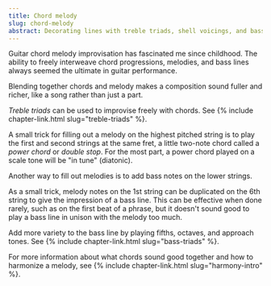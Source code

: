 ```yaml
---
title: Chord melody
slug: chord-melody
abstract: Decorating lines with treble triads, shell voicings, and bass notes.
---
```


Guitar chord melody improvisation has fascinated me since childhood.
The ability to freely interweave chord progressions,
melodies, and bass lines
always seemed the ultimate in guitar performance.

Blending together chords and melody makes a composition sound fuller and richer, 
like a song rather than just a part.

*Treble triads* can be used to improvise freely with chords. 
See {% include chapter-link.html slug="treble-triads" %}.

A small trick for filling out a melody on the highest pitched string
is to play the first and second strings at the same fret,
a little two-note chord called a *power chord* or *double stop*.
For the most part,
a power chord played on a scale tone
will be "in tune" (diatonic).

Another way to fill out melodies 
is to add bass notes on the lower strings.

As a small trick,
melody notes on the 1st string can be duplicated on the 6th string
to give the impression of a bass line. 
This can be effective when done rarely,
such as on the first beat of a phrase,
but it doesn't sound good to play a bass line in unison with the melody too much.

Add more variety to the bass line by playing fifths, octaves, and approach tones.
See {% include chapter-link.html slug="bass-triads" %}.

For more information about what chords sound good together
and how to harmonize a melody,
see {% include chapter-link.html slug="harmony-intro" %}. 
